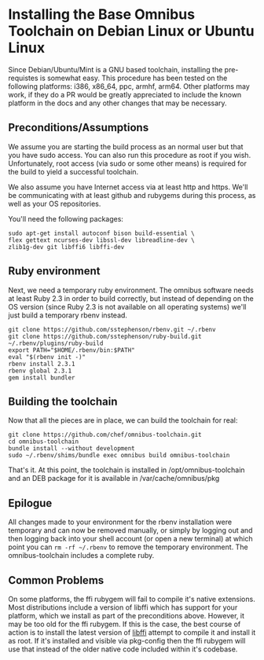 Installing the Base Omnibus Toolchain on Debian Linux or Ubuntu Linux
==================

Since Debian/Ubuntu/Mint is a GNU based toolchain, installing the pre-requistes is somewhat easy. This procedure has been tested on the following platforms: i386, x86_64, ppc, armhf, arm64. Other platforms may work, if they do a PR would be greatly appreciated to include the known platform in the docs and any other changes that may be necessary.

Preconditions/Assumptions
-------------------------

We assume you are starting the build process as an normal user but that you have sudo access. You can also run this procedure as root if you wish. Unfortunately, root access (via sudo or some other means) is required for the build to yield a successful toolchain.

We also assume you have Internet access via at least http and https. We'll be communicating with at least github and rubygems during this process, as well as your OS repositories.

You'll need the following packages:

```shell
sudo apt-get install autoconf bison build-essential \
flex gettext ncurses-dev libssl-dev libreadline-dev \
zlib1g-dev git libffi6 libffi-dev
```

Ruby environment
----------------

Next, we need a temporary ruby environment. The omnibus software needs at least Ruby 2.3 in order to build correctly, but instead of depending on the OS version (since Ruby 2.3 is not available on all operating systems) we'll just build a temporary rbenv instead.

```shell
git clone https://github.com/sstephenson/rbenv.git ~/.rbenv
git clone https://github.com/sstephenson/ruby-build.git ~/.rbenv/plugins/ruby-build
export PATH="$HOME/.rbenv/bin:$PATH"
eval "$(rbenv init -)"
rbenv install 2.3.1
rbenv global 2.3.1
gem install bundler
```

Building the toolchain
----------------------

Now that all the pieces are in place, we can build the toolchain for real:

```shell
git clone https://github.com/chef/omnibus-toolchain.git
cd omnibus-toolchain
bundle install --without development
sudo ~/.rbenv/shims/bundle exec omnibus build omnibus-toolchain
```

That's it. At this point, the toolchain is installed in /opt/omnibus-toolchain and an DEB package for it is available in /var/cache/omnibus/pkg

Epilogue
--------

All changes made to your environment for the rbenv installation were temporary and can now be removed manually, or simply by logging out and then logging back into your shell account (or open a new terminal) at which point you can `rm -rf ~/.rbenv` to remove the temporary environment. The omnibus-toolchain includes a complete ruby.

Common Problems
---------------

On some platforms, the ffi rubygem will fail to compile it's native extensions. Most distributions include a version of libffi which has support for your platform, which we install as part of the preconditions above. However, it may be too old for the ffi rubygem. If this is the case, the best course of action is to install the latest version of [libffi](https://sourceware.org/libffi/) attempt to compile it and install it as root. If it's installed and visible via pkg-config then the ffi rubygem will use that instead of the older native code included within it's codebase.
